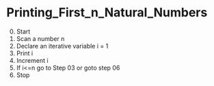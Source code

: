 # Printing_First_n_Natural_Numbers

00. Start
01. Scan a number n
02. Declare an iterative variable i = 1
03. Print i
04. Increment i
05. If i<=n go to Step 03 or goto step 06
06. Stop
